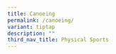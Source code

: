 ```yaml
---
title: Canoeing
permalink: /canoeing/
variant: tiptap
description: ""
third_nav_title: Physical Sports
---
```

